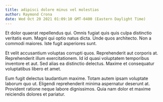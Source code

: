 ```yaml
---
title: adipisci dolore minus vel molestias
author: Raymond Crona
date: Wed Oct 20 2021 01:09:10 GMT-0400 (Eastern Daylight Time)
---
```

Et dolor quaerat repellendus qui. Omnis fugiat quis quis culpa distinctio veritatis eum. Magni qui optio natus dicta. Unde quos architecto. Non a commodi maiores. Iste fugit asperiores sunt.

 Et velit accusantium voluptas corrupti quos. Reprehenderit aut corporis at. Reprehenderit illum exercitationem. Id id quasi voluptatem temporibus inventore et aut. Sed alias ea distinctio delectus. Maxime et consequatur voluptatibus libero et amet.

 Eum fugit delectus laudantium maxime. Totam autem ipsam voluptate laborum quo ut. Eligendi reprehenderit minima aspernatur deserunt at. Provident ratione neque labore dignissimos. Quia nam dolor et maxime reiciendis dolores et pariatur.